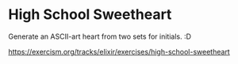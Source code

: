 # High School Sweetheart

Generate an ASCII-art heart from two sets for initials. :D

https://exercism.org/tracks/elixir/exercises/high-school-sweetheart
